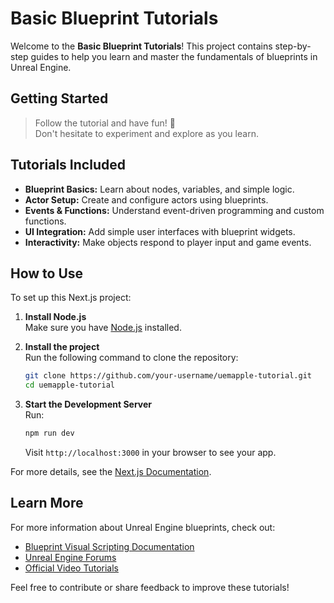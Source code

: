# Basic Blueprint Tutorials

Welcome to the **Basic Blueprint Tutorials**! This project contains step-by-step guides to help you learn and master the fundamentals of blueprints in Unreal Engine.

## Getting Started
> Follow the tutorial and have fun! 🎉  
> Don't hesitate to experiment and explore as you learn.

## Tutorials Included

- **Blueprint Basics:** Learn about nodes, variables, and simple logic.
- **Actor Setup:** Create and configure actors using blueprints.
- **Events & Functions:** Understand event-driven programming and custom functions.
- **UI Integration:** Add simple user interfaces with blueprint widgets.
- **Interactivity:** Make objects respond to player input and game events.

## How to Use

To set up this Next.js project:

1. **Install Node.js**  
    Make sure you have [Node.js](https://nodejs.org/) installed.

2.  **Install the project**  
    Run the following command to clone the repository:

    ```bash
    git clone https://github.com/your-username/uemapple-tutorial.git
    cd uemapple-tutorial
    ```

3. **Start the Development Server**  
    Run:
    ```bash
    npm run dev
    ```
    Visit `http://localhost:3000` in your browser to see your app.



For more details, see the [Next.js Documentation](https://nextjs.org/docs).

## Learn More

For more information about Unreal Engine blueprints, check out:

- [Blueprint Visual Scripting Documentation](https://docs.unrealengine.com/en-US/ProgrammingAndScripting/Blueprints/index.html)
- [Unreal Engine Forums](https://forums.unrealengine.com/)
- [Official Video Tutorials](https://www.youtube.com/user/UnrealDevelopmentKit)

Feel free to contribute or share feedback to improve these tutorials!

